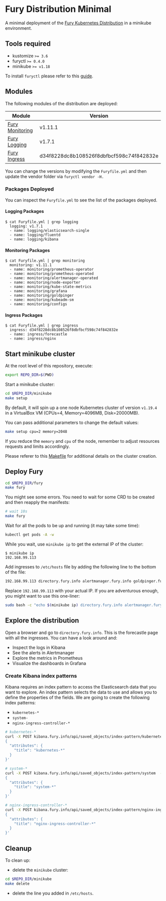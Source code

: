 # Fury Distribution Minimal

A minimal deployment of the [Fury Kubernetes Distribution](https://github.com/sighupio/fury-distribution) in a minikube environment.

## Tools required

- kustomize `>= 3.6`
- furyctl `>= 0.4.0`
- minikube `>= v1.18`

To install `furyctl` please refer to this [guide](https://github.com/sighupio/furyctl#install).

## Modules

The following modules of the distribution are deployed:

| Module                                                                    | Version                                  |
| -------------                                                             | -------------                            |
| [Fury Monitoring](https://github.com/sighupio/fury-kubernetes-monitoring) | v1.11.1                                  |
| [Fury Logging](https://github.com/sighupio/fury-kubernetes-logging)       | v1.7.1                                   |
| [Fury Ingress](https://github.com/sighupio/fury-kubernetes-ingress)       | d34f8228dc8b108526f8dbfbcf598c74f842832e |

You can change the versions by modifying the `Furyfile.yml` and then update the vendor folder via `furyctl vendor -H.`

### Packages Deployed

You can inspect the `Furyfile.yml` to see the list of the packages deployed.

#### Logging Packages

```shell-session
$ cat Furyfile.yml | grep logging
  logging: v1.7.1
  - name: logging/elasticsearch-single
  - name: logging/fluentd
  - name: logging/kibana
```

#### Monitoring Packages

```shell-session
$ cat Furyfile.yml | grep monitoring
  monitoring: v1.11.1
  - name: monitoring/prometheus-operator
  - name: monitoring/prometheus-operated
  - name: monitoring/alertmanager-operated
  - name: monitoring/node-exporter
  - name: monitoring/kube-state-metrics
  - name: monitoring/grafana
  - name: monitoring/goldpinger
  - name: monitoring/kubeadm-sm
  - name: monitoring/configs
```

#### Ingress Packages

```shell-session
$ cat Furyfile.yml | grep ingress
  ingress: d34f8228dc8b108526f8dbfbcf598c74f842832e
  - name: ingress/forecastle
  - name: ingress/nginx
```

## Start minikube cluster

At the root level of this repository, execute:

```bash
export REPO_DIR=$(PWD)
```

Start a minikube cluster:

```bash
cd $REPO_DIR/minikube
make setup
```

By default, it will spin up a one node Kubernetes cluster of version `v1.19.4` in a VirtualBox VM (CPUs=4, Memory=4096MB, Disk=20000MB).

You can pass additional parameters to change the default values:

```bash
make setup cpu=2 memory=2048
```

If you reduce the `memory` and `cpu` of the node, remember to adjust resources requests and limits accordingly.

Please referer to this [Makefile](minikube/Makefile) for additional details on the cluster creation.

## Deploy Fury

```bash
cd $REPO_DIR/fury
make fury
```

You might see some errors. You need to wait for some CRD to be created and then reapply the manifests:

```bash
# wait 10s 
make fury
```

Wait for all the pods to be up and running (it may take some time):

```bash
kubectl get pods -A -w
```

While you wait, use `minikube ip` to get the external IP of the cluster:

```shell-session
$ minikube ip     
192.168.99.113
```

Add ingresses to `/etc/hosts` file by adding the following line to the bottom of the file:

```bash
192.168.99.113 directory.fury.info alertmanager.fury.info goldpinger.fury.info grafana.fury.info prometheus.fury.info >> /etc/hosts
```

Replace `192.168.99.113` with your actual IP.
If you are adventurous enough, you might want to use this one-liner:

```bash
sudo bash -c "echo $(minikube ip) directory.fury.info alertmanager.fury.info goldpinger.fury.info grafana.fury.info prometheus.fury.info >> /etc/hosts"
```

## Explore the distribution

Open a browser and go to `directory.fury.info`. This is the forecastle page with all the ingresses. You can have a look around and:

- Inspect the logs in Kibana
- See the alerts in Alertmanager
- Explore the metrics in Prometheus
- Visualize the dashboards in Grafana

### Create Kibana index patterns

Kibana requires an index pattern to access the Elasticsearch data that you want to explore. An index pattern selects the data to use and allows you to define the properties of the fields.
We are going to create the following index patterns:

- `kubernetes-*`
- `system-`
- `nginx-ingress-controller-*`

```bash
# kubernetes-*
curl -X POST kibana.fury.info/api/saved_objects/index-pattern/kubernetes  -H 'kbn-xsrf: true' -H 'Content-Type: application/json' -d '
{
  "attributes": {
    "title": "kubernetes-*"
  }
}'

# system-*
curl -X POST kibana.fury.info/api/saved_objects/index-pattern/system  -H 'kbn-xsrf: true' -H 'Content-Type: application/json' -d '
{
  "attributes": {
    "title": "system-*"
  }
}'

# nginx-ingress-controller-*
curl -X POST kibana.fury.info/api/saved_objects/index-pattern/nginx-ingress-controller  -H 'kbn-xsrf: true' -H 'Content-Type: application/json' -d '
{
  "attributes": {
    "title": "nginx-ingress-controller-*"
  }
}'
```

## Cleanup

To clean up:

- delete the `minikube` cluster:

```bash
cd $REPO_DIR/minikube
make delete
```

- delete the line you added in `/etc/hosts`.
